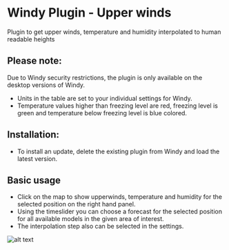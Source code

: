 # Windy Plugin - Upper winds

Plugin to get upper winds, temperature and humidity interpolated to human readable heights

## Please note:

Due to Windy security restrictions, the plugin is only available on the desktop versions of Windy.

* Units in the table are set to your individual settings for Windy.
* Temperature values higher than freezing level are red, freezing level is green and temperature below freezing level is blue colored.


## Installation:

* To install an update, delete the existing plugin from Windy and load the latest version.

## Basic usage

* Click on the map to show upperwinds, temperature and humidity for the selected position on the right hand panel.
* Using the timeslider you can choose a forecast for the selected position for all available models in the given area of interest.
* The interpolation step also can be selected in the settings.



![alt text](screenshot.jpg)
